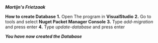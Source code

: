 ***Martijn's Frietzaak***

**How to create Database**
**1.** Open The program in **VisualStudio**
**2.** Go to tools and select **Nuget Packet Manager Console**
**3.** Type *add-migration* and press enter
**4.** Type *update-database* and press enter

***You have now created the Database***
